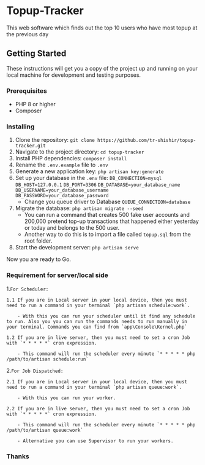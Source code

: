 # Topup-Tracker

This web software which finds out the top 10 users who have most topup at the previous day

## Getting Started

These instructions will get you a copy of the project up and running on your local machine for development and testing purposes.

### Prerequisites

- PHP 8 or higher
- Composer

### Installing

1. Clone the repository: `git clone https://github.com/tr-shishir/topup-tracker.git`
2. Navigate to the project directory: ```cd topup-tracker```
3. Install PHP dependencies: ```composer install```
4. Rename the `.env.example` file to `.env`
5. Generate a new application key: `php artisan key:generate`
6. Set up your database in the `.env` file: `DB_CONNECTION=mysql` `DB_HOST=127.0.0.1` `DB_PORT=3306` `DB_DATABASE=your_database_name` `DB_USERNAME=your_database_username` `DB_PASSWORD=your_database_password` 
    - Change you queue driver to Database 
    `QUEUE_CONNECTION=database`
7. Migrate the database: `php artisan migrate --seed`
    - You can run a command that creates 500 fake user accounts and 200,000 pretend top-up transactions that happened either yesterday or today and belongs to the 500 user. 
    - Another way to do this is to import a file called `topup.sql` from the root folder.
9. Start the development server: `php artisan serve`

Now you are ready to Go.

### Requirement for server/local side

1.`For Scheduler:` 

    1.1 If you are in Local server in your local device, then you must need to run a command in your terminal `php artisan schedule:work`.
    
        - With this you can run your scheduler until it find any schedule to run. Also you you can run the commands needs to run manually in your terminal. Commands you can find from `app\Console\Kernel.php`
        
    1.2 If you are in live server, then you must need to set a cron Job with `* * * * *` cron expression. 
    
        - This command will run the scheduler every minute `* * * * * php /path/to/artisan schedule:run`
        
2.`For Job Dispatched:` 

    2.1 If you are in Local server in your local device, then you must need to run a command in your terminal `php artisan queue:work`.
    
        - With this you can run your worker.
        
    2.2 If you are in live server, then you must need to set a cron Job with `* * * * *` cron expression. 
    
        - This command will run the scheduler every minute `* * * * * php /path/to/artisan queue:work`
        
        - Alternative you can use Supervisor to run your workers.

### Thanks


